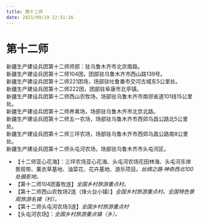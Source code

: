 ```yaml
---
title: 第十二师
date: 2021/09/19 22:51:16
---
```


# 第十二师
新疆生产建设兵团第十二师师部：驻乌鲁木齐市北京南路。  
新疆生产建设兵团第十二师104团，团部驻乌鲁木齐市西山路139号。  
新疆生产建设兵团第十二师221团场，场部驻吐鲁番市交河古城东5公里处。  
新疆生产建设兵团第十二师222团，团部驻阜康市北亭镇。  
新疆生产建设兵团第十二师西山农牧场，场部驻乌鲁木齐市南郊省道101线15公里处。  
新疆生产建设兵团第十二师养禽场，场部驻乌鲁木齐市北京北路。  
新疆生产建设兵团第十二师五一农场，场部驻乌鲁木齐市西郊乌昌公路北5公里处。  
新疆生产建设兵团第十二师三坪农场，场部驻乌鲁木齐市西郊乌昌公路南8公里处。  
新疆生产建设兵团第十二师头屯河农场，场部驻乌鲁木齐市头屯河区。  

* 【十二师亚心花海】：三坪农场亚心花海、头屯河农场花田林海、头屯河东岸景观带、薰衣草基地、油菜花、花卉基地、游乐项目。*丝绸之路·神奇西北100处摄影地。*
* 【第十二师104团畜牧连】*全国乡村旅游重点村。*
* 【第十二师西山农牧场2连（烽火台小镇）】*全国乡村旅游重点村。全国特色景观旅游名镇（村）。*
* 【第十二师头屯河农场3连】*全国乡村旅游重点村*
* 【头屯河农场】：*全国乡村旅游重点镇（乡）。*